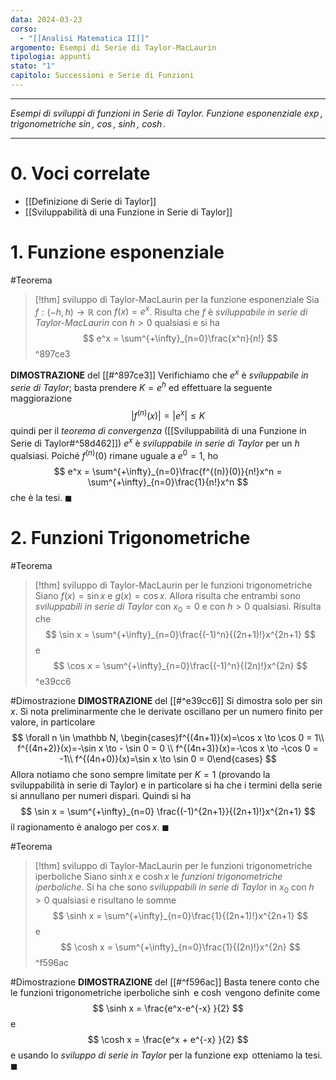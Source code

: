 ```yaml
---
data: 2024-03-23
corso:
  - "[[Analisi Matematica II]]"
argomento: Esempi di Serie di Taylor-MacLaurin
tipologia: appunti
stato: "1"
capitolo: Successioni e Serie di Funzioni
---
```

- - -
*Esempi di sviluppi di funzioni in Serie di Taylor. Funzione esponenziale $\exp$, trigonometriche $\sin$, $\cos$, $\sinh$, $\cosh$.*
- - -
# 0. Voci correlate
- [[Definizione di Serie di Taylor]]
- [[Sviluppabilità di una Funzione in Serie di Taylor]]
# 1. Funzione esponenziale
#Teorema 
> [!thm] sviluppo di Taylor-MacLaurin per la funzione esponenziale
> Sia $f: (-h, h)\longrightarrow \mathbb{R}$ con $f(x)=e^x$. Risulta che $f$ è *sviluppabile in serie di Taylor-MacLaurin* con $h>0$ qualsiasi e si ha
> $$
> e^x = \sum^{+\infty}_{n=0}\frac{x^n}{n!}
> $$
^897ce3

**DIMOSTRAZIONE** del [[#^897ce3]]
Verifichiamo che $e^x$ è *sviluppabile in serie di Taylor*; basta prendere $K=e^h$ ed effettuare la seguente maggiorazione
$$
\left|f^{(n)}(x)\right| = |e^x| \leq K
$$
quindi per il *teorema di convergenza* ([[Sviluppabilità di una Funzione in Serie di Taylor#^58d462]]) $e^x$ è *sviluppabile in serie di Taylor* per un $h$ qualsiasi. 
Poiché $f^{(n)}(0)$ rimane uguale a $e^0=1$, ho
$$
e^x = \sum^{+\infty}_{n=0}\frac{f^{(n)}(0)}{n!}x^n = \sum^{+\infty}_{n=0}\frac{1}{n!}x^n
$$
che è la tesi. $\blacksquare$

# 2. Funzioni Trigonometriche
#Teorema 
> [!thm] sviluppo di Taylor-MacLaurin per le funzioni trigonometriche
> Siano $f(x)=\sin x$ e $g(x)=\cos x$. Allora risulta che entrambi sono *sviluppabili in serie di Taylor* con $x_0=0$ e con $h>0$ qualsiasi. Risulta che
> $$
> \sin x = \sum^{+\infty}_{n=0}\frac{(-1)^n}{(2n+1)!}x^{2n+1}
> $$
> e
> $$
> \cos x = \sum^{+\infty}_{n=0}\frac{(-1)^n}{(2n)!}x^{2n}
> $$
^e39cc6

#Dimostrazione 
**DIMOSTRAZIONE** del [[#^e39cc6]]
Si dimostra solo per $\sin x$. Si nota preliminarmente che le derivate oscillano per un numero finito per valore, in particolare
$$
\forall n \in \mathbb N,  \begin{cases}f^{(4n+1)}(x)=\cos x  \to \cos 0 = 1\\ f^{(4n+2)}(x)=-\sin x \to - \sin 0 = 0 \\ f^{(4n+3)}(x)=-\cos x \to -\cos 0 = -1\\ f^{(4n+0)}(x)=\sin x \to \sin 0 = 0\end{cases}
$$
Allora notiamo che sono sempre limitate per $K=1$ (provando la sviluppabilità in serie di Taylor) e in particolare si ha che i termini della serie si annullano per numeri dispari. Quindi si ha
$$
\sin x = \sum^{+\infty}_{n=0} \frac{(-1)^{2n+1}}{(2n+1)!}x^{2n+1}
$$
il ragionamento è analogo per $\cos x$. $\blacksquare$

#Teorema 
> [!thm] sviluppo di Taylor-MacLaurin per le funzioni trigonometriche iperboliche
> Siano $\sinh x$ e $\cosh x$ le *funzioni trigonometriche iperboliche*. Si ha che sono *sviluppabili in serie di Taylor* in $x_0$ con $h>0$ qualsiasi e risultano le somme
> $$
> \sinh x = \sum^{+\infty}_{n=0}\frac{1}{(2n+1)!}x^{2n+1}
> $$
> e 
> $$
> \cosh x = \sum^{+\infty}_{n=0}\frac{1}{(2n)!}x^{2n}
> $$
^f596ac

#Dimostrazione 
**DIMOSTRAZIONE** del [[#^f596ac]]
Basta tenere conto che le funzioni trigonometriche iperboliche $\sinh$ e $\cosh$ vengono definite come
$$
\sinh x = \frac{e^x-e^{-x} }{2}
$$
e
$$
\cosh x = \frac{e^x + e^{-x} }{2}
$$
e usando lo *sviluppo di serie in Taylor* per la funzione $\exp$ otteniamo la tesi. $\blacksquare$
